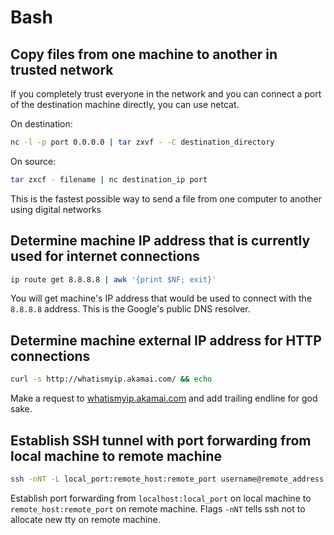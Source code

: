 # Bash



## Copy files from one machine to another in trusted network

If you completely trust everyone in the network and you can connect a port of the destination machine directly, you can use netcat.

On destination:
```bash
nc -l -p port 0.0.0.0 | tar zxvf - -C destination_directory
```

On source:
```bash
tar zxcf - filename | nc destination_ip port
```

This is the fastest possible way to send a file from one computer to another using digital networks



## Determine machine IP address that is currently used for internet connections

```bash
ip route get 8.8.8.8 | awk '{print $NF; exit}'
```

You will get machine's IP address that would be used to connect with the `8.8.8.8` address.
This is the Google's public DNS resolver.



## Determine machine external IP address for HTTP connections

```bash
curl -s http://whatismyip.akamai.com/ && echo
```

Make a request to [whatismyip.akamai.com](http://whatismyip.akamai.com/) and add trailing endline for god sake.



## Establish SSH tunnel with port forwarding from local machine to remote machine

```bash
ssh -nNT -L local_port:remote_host:remote_port username@remote_address
```

Establish port forwarding from `localhost:local_port` on local machine to `remote_host:remote_port` on remote machine. Flags `-nNT` tells ssh not to allocate new tty on remote machine.
